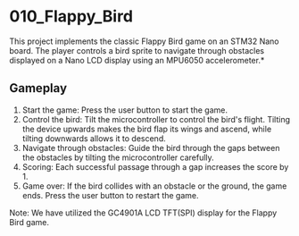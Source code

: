 # 010_Flappy_Bird

This project implements the classic Flappy Bird game on an STM32 Nano board. The player controls a bird sprite to navigate through obstacles displayed on a Nano LCD display using an MPU6050 accelerometer.*

## Gameplay

1. Start the game: Press the user button to start the game.
2. Control the bird: Tilt the microcontroller to control the bird's flight. Tilting the device upwards makes the bird flap its wings and ascend, while tilting downwards allows it to descend.
3. Navigate through obstacles: Guide the bird through the gaps between the obstacles by tilting the microcontroller carefully.
4. Scoring: Each successful passage through a gap increases the score by 1.
5. Game over: If the bird collides with an obstacle or the ground, the game ends. Press the user button to restart the game.

Note: We have utilized the GC4901A LCD TFT(SPI) display for the Flappy Bird game.
